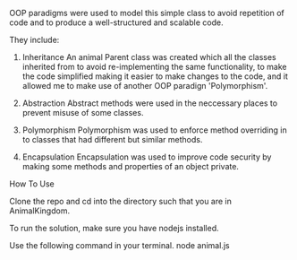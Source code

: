 


OOP paradigms were used to model this simple class to avoid repetition of code and to produce a well-structured and scalable code.

They include:


1. Inheritance
An animal Parent class was created which all the classes inherited from to avoid re-implementing the same functionality, to make the code simplified making it easier to make changes to the code, and it allowed me to make use of another OOP paradign 'Polymorphism'.

2. Abstraction
Abstract methods were used in the neccessary places to prevent misuse of some classes.

3. Polymorphism
Polymorphism was used to enforce method overriding in to classes that had different but similar methods.

4. Encapsulation
Encapsulation was used to improve code security by making some methods and properties of an object private.



How To Use

Clone the repo and cd into the directory such that you are in AnimalKingdom.

To run the solution, make sure you have nodejs installed.

Use the following command in your terminal.
node animal.js


